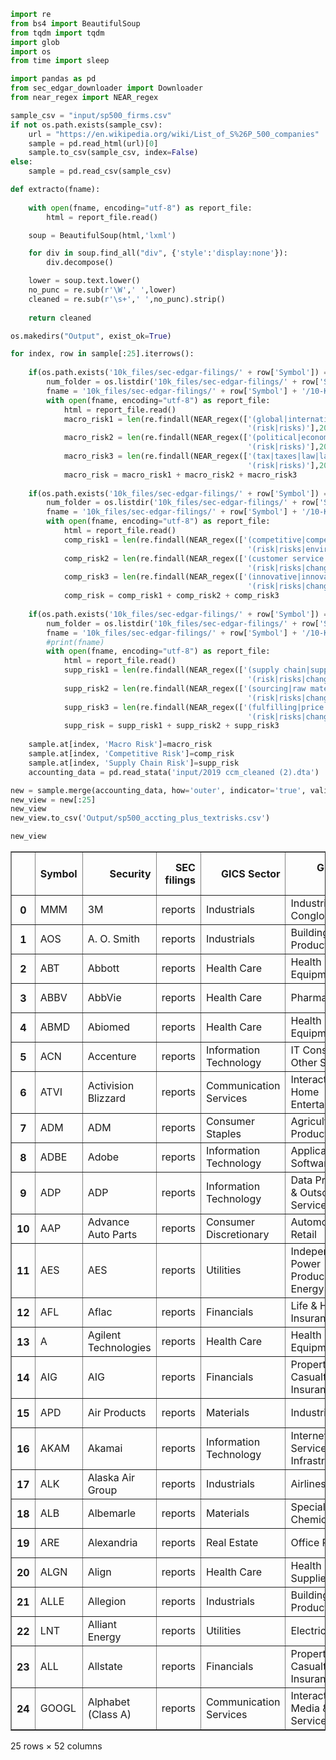 ```python
import re
from bs4 import BeautifulSoup
from tqdm import tqdm
import glob
import os
from time import sleep

import pandas as pd
from sec_edgar_downloader import Downloader
from near_regex import NEAR_regex
```


```python
sample_csv = "input/sp500_firms.csv"
if not os.path.exists(sample_csv):
    url = "https://en.wikipedia.org/wiki/List_of_S%26P_500_companies"
    sample = pd.read_html(url)[0]
    sample.to_csv(sample_csv, index=False)
else:
    sample = pd.read_csv(sample_csv)
```


```python
def extracto(fname):
 
    with open(fname, encoding="utf-8") as report_file:
        html = report_file.read()

    soup = BeautifulSoup(html,'lxml')

    for div in soup.find_all("div", {'style':'display:none'}): 
        div.decompose()

    lower = soup.text.lower()
    no_punc = re.sub(r'\W',' ',lower)
    cleaned = re.sub(r'\s+',' ',no_punc).strip()    
    
    return cleaned

```


```python
os.makedirs("Output", exist_ok=True)
```


```python
for index, row in sample[:25].iterrows():
    
    if(os.path.exists('10k_files/sec-edgar-filings/' + row['Symbol']) == True):
        num_folder = os.listdir('10k_files/sec-edgar-filings/' + row['Symbol'] + '/10-K')
        fname = '10k_files/sec-edgar-filings/' + row['Symbol'] + '/10-K/' + num_folder[0] + '/filing-details.html'
        with open(fname, encoding="utf-8") as report_file:
            html = report_file.read()
            macro_risk1 = len(re.findall(NEAR_regex(['(global|international|world)',
                                                     '(risk|risks)'],20),html))
            macro_risk2 = len(re.findall(NEAR_regex(['(political|economic|geopolitical)',
                                                     '(risk|risks)'],20),html))
            macro_risk3 = len(re.findall(NEAR_regex(['(tax|taxes|law|laws|policies|policy)',
                                                     '(risk|risks)'],20),html))
            macro_risk = macro_risk1 + macro_risk2 + macro_risk3
            
    if(os.path.exists('10k_files/sec-edgar-filings/' + row['Symbol']) == True):
        num_folder = os.listdir('10k_files/sec-edgar-filings/' + row['Symbol'] + '/10-K')
        fname = '10k_files/sec-edgar-filings/' + row['Symbol'] + '/10-K/' + num_folder[0] + '/filing-details.html'
        with open(fname, encoding="utf-8") as report_file:
            html = report_file.read()
            comp_risk1 = len(re.findall(NEAR_regex(['(competitive|competition)',
                                                     '(risk|risks|environment|change|changes)'],20),html))
            comp_risk2 = len(re.findall(NEAR_regex(['(customer service|pricing|product)',
                                                     '(risk|risks|change|changes)'],20),html))
            comp_risk3 = len(re.findall(NEAR_regex(['(innovative|innovate|disruptive|substitutions)',
                                                     '(risk|risks|change|changes)'],20),html))
            comp_risk = comp_risk1 + comp_risk2 + comp_risk3
            
    if(os.path.exists('10k_files/sec-edgar-filings/' + row['Symbol']) == True):
        num_folder = os.listdir('10k_files/sec-edgar-filings/' + row['Symbol'] + '/10-K')
        fname = '10k_files/sec-edgar-filings/' + row['Symbol'] + '/10-K/' + num_folder[0] + '/filing-details.html'
        #print(fname)
        with open(fname, encoding="utf-8") as report_file:
            html = report_file.read()
            supp_risk1 = len(re.findall(NEAR_regex(['(supply chain|supplier capacity)',
                                                     '(risk|risks|change|changes|shortages|constraints|adverse)'],20),html))
            supp_risk2 = len(re.findall(NEAR_regex(['(sourcing|raw material|production)',
                                                     '(risk|risks|change|changes|shortages|constraints|adverse)'],20),html))
            supp_risk3 = len(re.findall(NEAR_regex(['(fulfilling|price increases|price increase|manufacturers)',
                                                     '(risk|risks|change|changes|shortages|constraints|adverse)'],20),html))
            supp_risk = supp_risk1 + supp_risk2 + supp_risk3
    
    sample.at[index, 'Macro Risk']=macro_risk
    sample.at[index, 'Competitive Risk']=comp_risk
    sample.at[index, 'Supply Chain Risk']=supp_risk
    accounting_data = pd.read_stata('input/2019 ccm_cleaned (2).dta')
```


```python
new = sample.merge(accounting_data, how='outer', indicator='true', validate='1:m', right_on='tic', left_on='Symbol')
new_view = new[:25]
new_view
new_view.to_csv('Output/sp500_accting_plus_textrisks.csv')
```


```python
new_view
```




<div>
<style scoped>
    .dataframe tbody tr th:only-of-type {
        vertical-align: middle;
    }

    .dataframe tbody tr th {
        vertical-align: top;
    }

    .dataframe thead th {
        text-align: right;
    }
</style>
<table border="1" class="dataframe">
  <thead>
    <tr style="text-align: right;">
      <th></th>
      <th>Symbol</th>
      <th>Security</th>
      <th>SEC filings</th>
      <th>GICS Sector</th>
      <th>GICS Sub-Industry</th>
      <th>Headquarters Location</th>
      <th>Date first added</th>
      <th>CIK</th>
      <th>Founded</th>
      <th>Macro Risk</th>
      <th>...</th>
      <th>prof_a</th>
      <th>ppe_a</th>
      <th>cash_a</th>
      <th>xrd_a</th>
      <th>dltt_a</th>
      <th>invopps_FG09</th>
      <th>sales_g</th>
      <th>dv_a</th>
      <th>short_debt</th>
      <th>true</th>
    </tr>
  </thead>
  <tbody>
    <tr>
      <th>0</th>
      <td>MMM</td>
      <td>3M</td>
      <td>reports</td>
      <td>Industrials</td>
      <td>Industrial Conglomerates</td>
      <td>Saint Paul, Minnesota</td>
      <td>1976-08-09</td>
      <td>66740.0</td>
      <td>1902</td>
      <td>10.0</td>
      <td>...</td>
      <td>0.193936</td>
      <td>0.228196</td>
      <td>0.065407</td>
      <td>0.042791</td>
      <td>0.408339</td>
      <td>2.749554</td>
      <td>NaN</td>
      <td>0.074252</td>
      <td>0.143810</td>
      <td>both</td>
    </tr>
    <tr>
      <th>1</th>
      <td>AOS</td>
      <td>A. O. Smith</td>
      <td>reports</td>
      <td>Industrials</td>
      <td>Building Products</td>
      <td>Milwaukee, Wisconsin</td>
      <td>2017-07-26</td>
      <td>91142.0</td>
      <td>1916</td>
      <td>5.0</td>
      <td>...</td>
      <td>0.177698</td>
      <td>0.193689</td>
      <td>0.180314</td>
      <td>0.028744</td>
      <td>0.103303</td>
      <td>NaN</td>
      <td>NaN</td>
      <td>0.048790</td>
      <td>0.056170</td>
      <td>both</td>
    </tr>
    <tr>
      <th>2</th>
      <td>ABT</td>
      <td>Abbott</td>
      <td>reports</td>
      <td>Health Care</td>
      <td>Health Care Equipment</td>
      <td>North Chicago, Illinois</td>
      <td>1964-03-31</td>
      <td>1800.0</td>
      <td>1888</td>
      <td>5.0</td>
      <td>...</td>
      <td>0.118653</td>
      <td>0.132161</td>
      <td>0.060984</td>
      <td>0.035942</td>
      <td>0.256544</td>
      <td>2.520681</td>
      <td>NaN</td>
      <td>0.033438</td>
      <td>0.088120</td>
      <td>both</td>
    </tr>
    <tr>
      <th>3</th>
      <td>ABBV</td>
      <td>AbbVie</td>
      <td>reports</td>
      <td>Health Care</td>
      <td>Pharmaceuticals</td>
      <td>North Chicago, Illinois</td>
      <td>2012-12-31</td>
      <td>1551152.0</td>
      <td>2013 (1888)</td>
      <td>4.0</td>
      <td>...</td>
      <td>0.178107</td>
      <td>0.037098</td>
      <td>0.448005</td>
      <td>0.076216</td>
      <td>0.709488</td>
      <td>2.211589</td>
      <td>NaN</td>
      <td>0.071436</td>
      <td>0.057566</td>
      <td>both</td>
    </tr>
    <tr>
      <th>4</th>
      <td>ABMD</td>
      <td>Abiomed</td>
      <td>reports</td>
      <td>Health Care</td>
      <td>Health Care Equipment</td>
      <td>Danvers, Massachusetts</td>
      <td>2018-05-31</td>
      <td>815094.0</td>
      <td>1981</td>
      <td>5.0</td>
      <td>...</td>
      <td>0.225749</td>
      <td>0.137531</td>
      <td>0.466354</td>
      <td>0.088683</td>
      <td>0.000000</td>
      <td>12.164233</td>
      <td>NaN</td>
      <td>0.000000</td>
      <td>NaN</td>
      <td>both</td>
    </tr>
    <tr>
      <th>5</th>
      <td>ACN</td>
      <td>Accenture</td>
      <td>reports</td>
      <td>Information Technology</td>
      <td>IT Consulting &amp; Other Services</td>
      <td>Dublin, Ireland</td>
      <td>2011-07-06</td>
      <td>1467373.0</td>
      <td>1989</td>
      <td>10.0</td>
      <td>...</td>
      <td>0.232395</td>
      <td>0.046699</td>
      <td>0.205780</td>
      <td>0.026846</td>
      <td>0.000545</td>
      <td>4.241083</td>
      <td>NaN</td>
      <td>0.062583</td>
      <td>0.282946</td>
      <td>both</td>
    </tr>
    <tr>
      <th>6</th>
      <td>ATVI</td>
      <td>Activision Blizzard</td>
      <td>reports</td>
      <td>Communication Services</td>
      <td>Interactive Home Entertainment</td>
      <td>Santa Monica, California</td>
      <td>2015-08-31</td>
      <td>718877.0</td>
      <td>2008</td>
      <td>14.0</td>
      <td>...</td>
      <td>0.116553</td>
      <td>0.024439</td>
      <td>0.295440</td>
      <td>0.050290</td>
      <td>0.145377</td>
      <td>2.419659</td>
      <td>NaN</td>
      <td>0.014261</td>
      <td>0.021370</td>
      <td>both</td>
    </tr>
    <tr>
      <th>7</th>
      <td>ADM</td>
      <td>ADM</td>
      <td>reports</td>
      <td>Consumer Staples</td>
      <td>Agricultural Products</td>
      <td>Chicago, Illinois</td>
      <td>1981-07-29</td>
      <td>7084.0</td>
      <td>1902</td>
      <td>15.0</td>
      <td>...</td>
      <td>0.060527</td>
      <td>0.251767</td>
      <td>0.120690</td>
      <td>0.003500</td>
      <td>0.192127</td>
      <td>0.790464</td>
      <td>NaN</td>
      <td>0.017933</td>
      <td>0.144173</td>
      <td>both</td>
    </tr>
    <tr>
      <th>8</th>
      <td>ADBE</td>
      <td>Adobe</td>
      <td>reports</td>
      <td>Information Technology</td>
      <td>Application Software</td>
      <td>San Jose, California</td>
      <td>1997-05-05</td>
      <td>796343.0</td>
      <td>1982</td>
      <td>8.0</td>
      <td>...</td>
      <td>0.185119</td>
      <td>0.062277</td>
      <td>0.201180</td>
      <td>0.092967</td>
      <td>0.047631</td>
      <td>7.442272</td>
      <td>NaN</td>
      <td>0.000000</td>
      <td>0.761029</td>
      <td>both</td>
    </tr>
    <tr>
      <th>9</th>
      <td>ADP</td>
      <td>ADP</td>
      <td>reports</td>
      <td>Information Technology</td>
      <td>Data Processing &amp; Outsourced Services</td>
      <td>Roseland, New Jersey</td>
      <td>1981-03-31</td>
      <td>8670.0</td>
      <td>1949</td>
      <td>5.0</td>
      <td>...</td>
      <td>0.083313</td>
      <td>0.018244</td>
      <td>0.046785</td>
      <td>0.015191</td>
      <td>0.047799</td>
      <td>1.755297</td>
      <td>NaN</td>
      <td>0.030868</td>
      <td>0.116689</td>
      <td>both</td>
    </tr>
    <tr>
      <th>10</th>
      <td>AAP</td>
      <td>Advance Auto Parts</td>
      <td>reports</td>
      <td>Consumer Discretionary</td>
      <td>Automotive Retail</td>
      <td>Raleigh, North Carolina</td>
      <td>2015-07-09</td>
      <td>1158449.0</td>
      <td>1932</td>
      <td>3.0</td>
      <td>...</td>
      <td>0.089422</td>
      <td>0.337692</td>
      <td>0.037220</td>
      <td>0.000000</td>
      <td>0.245764</td>
      <td>1.267617</td>
      <td>NaN</td>
      <td>0.001528</td>
      <td>0.147413</td>
      <td>both</td>
    </tr>
    <tr>
      <th>11</th>
      <td>AES</td>
      <td>AES</td>
      <td>reports</td>
      <td>Utilities</td>
      <td>Independent Power Producers &amp; Energy Traders</td>
      <td>Arlington, Virginia</td>
      <td>1998-10-02</td>
      <td>874761.0</td>
      <td>1981</td>
      <td>21.0</td>
      <td>...</td>
      <td>NaN</td>
      <td>NaN</td>
      <td>NaN</td>
      <td>NaN</td>
      <td>NaN</td>
      <td>NaN</td>
      <td>NaN</td>
      <td>NaN</td>
      <td>NaN</td>
      <td>left_only</td>
    </tr>
    <tr>
      <th>12</th>
      <td>AFL</td>
      <td>Aflac</td>
      <td>reports</td>
      <td>Financials</td>
      <td>Life &amp; Health Insurance</td>
      <td>Columbus, Georgia</td>
      <td>1999-05-28</td>
      <td>4977.0</td>
      <td>1955</td>
      <td>25.0</td>
      <td>...</td>
      <td>NaN</td>
      <td>NaN</td>
      <td>NaN</td>
      <td>NaN</td>
      <td>NaN</td>
      <td>NaN</td>
      <td>NaN</td>
      <td>NaN</td>
      <td>NaN</td>
      <td>left_only</td>
    </tr>
    <tr>
      <th>13</th>
      <td>A</td>
      <td>Agilent Technologies</td>
      <td>reports</td>
      <td>Health Care</td>
      <td>Health Care Equipment</td>
      <td>Santa Clara, California</td>
      <td>2000-06-05</td>
      <td>1090872.0</td>
      <td>1999</td>
      <td>0.0</td>
      <td>...</td>
      <td>0.134786</td>
      <td>0.089928</td>
      <td>0.146212</td>
      <td>0.042742</td>
      <td>0.189484</td>
      <td>2.767827</td>
      <td>NaN</td>
      <td>0.021794</td>
      <td>0.255920</td>
      <td>both</td>
    </tr>
    <tr>
      <th>14</th>
      <td>AIG</td>
      <td>AIG</td>
      <td>reports</td>
      <td>Financials</td>
      <td>Property &amp; Casualty Insurance</td>
      <td>New York City, New York</td>
      <td>1980-03-31</td>
      <td>5272.0</td>
      <td>1919</td>
      <td>80.0</td>
      <td>...</td>
      <td>NaN</td>
      <td>NaN</td>
      <td>NaN</td>
      <td>NaN</td>
      <td>NaN</td>
      <td>NaN</td>
      <td>NaN</td>
      <td>NaN</td>
      <td>NaN</td>
      <td>left_only</td>
    </tr>
    <tr>
      <th>15</th>
      <td>APD</td>
      <td>Air Products</td>
      <td>reports</td>
      <td>Materials</td>
      <td>Industrial Gases</td>
      <td>Allentown, Pennsylvania</td>
      <td>1985-04-30</td>
      <td>2969.0</td>
      <td>1940</td>
      <td>14.0</td>
      <td>...</td>
      <td>0.169104</td>
      <td>0.545727</td>
      <td>0.127473</td>
      <td>0.003848</td>
      <td>0.170376</td>
      <td>2.713852</td>
      <td>NaN</td>
      <td>0.052474</td>
      <td>0.029645</td>
      <td>both</td>
    </tr>
    <tr>
      <th>16</th>
      <td>AKAM</td>
      <td>Akamai</td>
      <td>reports</td>
      <td>Information Technology</td>
      <td>Internet Services &amp; Infrastructure</td>
      <td>Cambridge, Massachusetts</td>
      <td>2007-07-12</td>
      <td>1086222.0</td>
      <td>1998</td>
      <td>9.0</td>
      <td>...</td>
      <td>0.141254</td>
      <td>0.272675</td>
      <td>0.219355</td>
      <td>0.037301</td>
      <td>0.361355</td>
      <td>2.382912</td>
      <td>NaN</td>
      <td>0.000000</td>
      <td>0.052205</td>
      <td>both</td>
    </tr>
    <tr>
      <th>17</th>
      <td>ALK</td>
      <td>Alaska Air Group</td>
      <td>reports</td>
      <td>Industrials</td>
      <td>Airlines</td>
      <td>Seattle, Washington</td>
      <td>2016-05-13</td>
      <td>766421.0</td>
      <td>1985</td>
      <td>9.0</td>
      <td>...</td>
      <td>0.117756</td>
      <td>0.662895</td>
      <td>0.117063</td>
      <td>0.000000</td>
      <td>0.208035</td>
      <td>0.834615</td>
      <td>NaN</td>
      <td>0.013315</td>
      <td>0.157156</td>
      <td>both</td>
    </tr>
    <tr>
      <th>18</th>
      <td>ALB</td>
      <td>Albemarle</td>
      <td>reports</td>
      <td>Materials</td>
      <td>Specialty Chemicals</td>
      <td>Charlotte, North Carolina</td>
      <td>2016-07-01</td>
      <td>915913.0</td>
      <td>1994</td>
      <td>12.0</td>
      <td>...</td>
      <td>0.098991</td>
      <td>0.511450</td>
      <td>0.062176</td>
      <td>0.005911</td>
      <td>0.301962</td>
      <td>1.067730</td>
      <td>NaN</td>
      <td>0.015435</td>
      <td>0.066019</td>
      <td>both</td>
    </tr>
    <tr>
      <th>19</th>
      <td>ARE</td>
      <td>Alexandria</td>
      <td>reports</td>
      <td>Real Estate</td>
      <td>Office REITs</td>
      <td>Pasadena, California</td>
      <td>2017-03-20</td>
      <td>1035443.0</td>
      <td>1994</td>
      <td>14.0</td>
      <td>...</td>
      <td>NaN</td>
      <td>NaN</td>
      <td>NaN</td>
      <td>NaN</td>
      <td>NaN</td>
      <td>NaN</td>
      <td>NaN</td>
      <td>NaN</td>
      <td>NaN</td>
      <td>left_only</td>
    </tr>
    <tr>
      <th>20</th>
      <td>ALGN</td>
      <td>Align</td>
      <td>reports</td>
      <td>Health Care</td>
      <td>Health Care Supplies</td>
      <td>San Jose, California</td>
      <td>2017-06-19</td>
      <td>1097149.0</td>
      <td>1997</td>
      <td>20.0</td>
      <td>...</td>
      <td>0.237323</td>
      <td>0.275112</td>
      <td>0.347353</td>
      <td>0.062927</td>
      <td>0.017380</td>
      <td>8.886138</td>
      <td>NaN</td>
      <td>0.000000</td>
      <td>0.265828</td>
      <td>both</td>
    </tr>
    <tr>
      <th>21</th>
      <td>ALLE</td>
      <td>Allegion</td>
      <td>reports</td>
      <td>Industrials</td>
      <td>Building Products</td>
      <td>New York City, New York</td>
      <td>2013-12-02</td>
      <td>1579241.0</td>
      <td>1908</td>
      <td>11.0</td>
      <td>...</td>
      <td>0.219500</td>
      <td>0.125640</td>
      <td>0.120888</td>
      <td>0.018435</td>
      <td>0.499865</td>
      <td>NaN</td>
      <td>NaN</td>
      <td>0.033904</td>
      <td>0.017163</td>
      <td>both</td>
    </tr>
    <tr>
      <th>22</th>
      <td>LNT</td>
      <td>Alliant Energy</td>
      <td>reports</td>
      <td>Utilities</td>
      <td>Electric Utilities</td>
      <td>Madison, Wisconsin</td>
      <td>2016-07-01</td>
      <td>352541.0</td>
      <td>1917</td>
      <td>10.0</td>
      <td>...</td>
      <td>NaN</td>
      <td>NaN</td>
      <td>NaN</td>
      <td>NaN</td>
      <td>NaN</td>
      <td>NaN</td>
      <td>NaN</td>
      <td>NaN</td>
      <td>NaN</td>
      <td>left_only</td>
    </tr>
    <tr>
      <th>23</th>
      <td>ALL</td>
      <td>Allstate</td>
      <td>reports</td>
      <td>Financials</td>
      <td>Property &amp; Casualty Insurance</td>
      <td>Northfield Township, Illinois</td>
      <td>1995-07-13</td>
      <td>899051.0</td>
      <td>1931</td>
      <td>32.0</td>
      <td>...</td>
      <td>NaN</td>
      <td>NaN</td>
      <td>NaN</td>
      <td>NaN</td>
      <td>NaN</td>
      <td>NaN</td>
      <td>NaN</td>
      <td>NaN</td>
      <td>NaN</td>
      <td>left_only</td>
    </tr>
    <tr>
      <th>24</th>
      <td>GOOGL</td>
      <td>Alphabet (Class A)</td>
      <td>reports</td>
      <td>Communication Services</td>
      <td>Interactive Media &amp; Services</td>
      <td>Mountain View, California</td>
      <td>2014-04-03</td>
      <td>1652044.0</td>
      <td>1998</td>
      <td>6.0</td>
      <td>...</td>
      <td>0.174452</td>
      <td>0.306576</td>
      <td>0.433748</td>
      <td>0.094299</td>
      <td>0.053525</td>
      <td>3.413887</td>
      <td>NaN</td>
      <td>0.000000</td>
      <td>0.075092</td>
      <td>both</td>
    </tr>
  </tbody>
</table>
<p>25 rows × 52 columns</p>
</div>




```python

```

